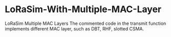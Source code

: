 # LoRaSim-With-Multiple-MAC-Layer
LoRaSim Multiple MAC Layers 
The commented code in the transmit function implements different MAC layer, such as DBT, RHF, slotted CSMA. 
